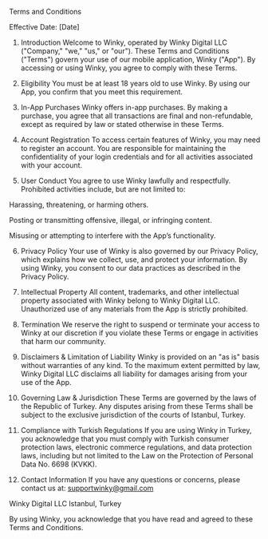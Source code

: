 Terms and Conditions

Effective Date: [Date]

1. Introduction
Welcome to Winky, operated by Winky Digital LLC ("Company," "we," "us," or "our"). These Terms and Conditions ("Terms") govern your use of our mobile application, Winky ("App"). By accessing or using Winky, you agree to comply with these Terms.

2. Eligibility
You must be at least 18 years old to use Winky. By using our App, you confirm that you meet this requirement.

3. In-App Purchases
Winky offers in-app purchases. By making a purchase, you agree that all transactions are final and non-refundable, except as required by law or stated otherwise in these Terms.

4. Account Registration
To access certain features of Winky, you may need to register an account. You are responsible for maintaining the confidentiality of your login credentials and for all activities associated with your account.

5. User Conduct
You agree to use Winky lawfully and respectfully. Prohibited activities include, but are not limited to:

Harassing, threatening, or harming others.

Posting or transmitting offensive, illegal, or infringing content.

Misusing or attempting to interfere with the App’s functionality.

6. Privacy Policy
Your use of Winky is also governed by our Privacy Policy, which explains how we collect, use, and protect your information. By using Winky, you consent to our data practices as described in the Privacy Policy.

7. Intellectual Property
All content, trademarks, and other intellectual property associated with Winky belong to Winky Digital LLC. Unauthorized use of any materials from the App is strictly prohibited.

8. Termination
We reserve the right to suspend or terminate your access to Winky at our discretion if you violate these Terms or engage in activities that harm our community.

9. Disclaimers & Limitation of Liability
Winky is provided on an "as is" basis without warranties of any kind. To the maximum extent permitted by law, Winky Digital LLC disclaims all liability for damages arising from your use of the App.

10. Governing Law & Jurisdiction
These Terms are governed by the laws of the Republic of Turkey. Any disputes arising from these Terms shall be subject to the exclusive jurisdiction of the courts of Istanbul, Turkey.

11. Compliance with Turkish Regulations
If you are using Winky in Turkey, you acknowledge that you must comply with Turkish consumer protection laws, electronic commerce regulations, and data protection laws, including but not limited to the Law on the Protection of Personal Data No. 6698 (KVKK).

12. Contact Information
If you have any questions or concerns, please contact us at: supportwinky@gmail.com

Winky Digital LLC
Istanbul, Turkey

By using Winky, you acknowledge that you have read and agreed to these Terms and Conditions.